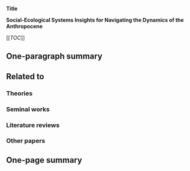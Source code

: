 **Title**






**Social-Ecological Systems Insights for Navigating the Dynamics of the Anthropocene**

[[_TOC_]]

## One-paragraph summary

## Related to

### Theories

### Seminal works

### Literature reviews

### Other papers

## One-page summary
